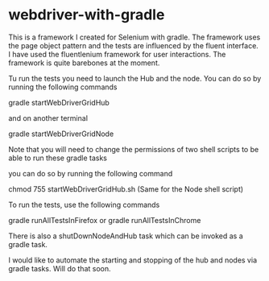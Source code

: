 webdriver-with-gradle
=====================

This is a framework I created for Selenium with gradle. The framework uses the page object pattern and the tests are influenced by the fluent interface. I have used the fluentlenium framework for user interactions. The framework is quite barebones at the moment.

Tu run the tests you need to launch the Hub and the node. You can do so by running the following commands

gradle startWebDriverGridHub

and on another terminal

gradle startWebDriverGridNode

Note that you will need to change the permissions of two shell scripts to be able to run these gradle tasks

you can do so by running the following command

chmod 755 startWebDriverGridHub.sh (Same for the Node shell script)

To run the tests, use the following commands

gradle runAllTestsInFirefox
or
gradle runAllTestsInChrome

There is also a shutDownNodeAndHub task which can be invoked as a gradle task.

I would like to automate the starting and stopping of the hub and nodes via gradle tasks. Will do that soon.

